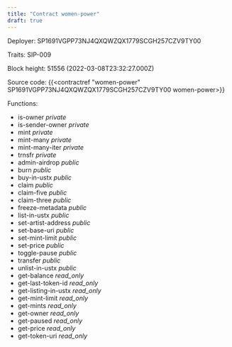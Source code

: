 ```yaml
---
title: "Contract women-power"
draft: true
---
```

Deployer: SP1691VGPP73NJ4QXQWZQX1779SCGH257CZV9TY00

Traits:
SIP-009 



Block height: 51556 (2022-03-08T23:32:27.000Z)

Source code: {{<contractref "women-power" SP1691VGPP73NJ4QXQWZQX1779SCGH257CZV9TY00 women-power>}}

Functions:

* is-owner _private_
* is-sender-owner _private_
* mint _private_
* mint-many _private_
* mint-many-iter _private_
* trnsfr _private_
* admin-airdrop _public_
* burn _public_
* buy-in-ustx _public_
* claim _public_
* claim-five _public_
* claim-three _public_
* freeze-metadata _public_
* list-in-ustx _public_
* set-artist-address _public_
* set-base-uri _public_
* set-mint-limit _public_
* set-price _public_
* toggle-pause _public_
* transfer _public_
* unlist-in-ustx _public_
* get-balance _read_only_
* get-last-token-id _read_only_
* get-listing-in-ustx _read_only_
* get-mint-limit _read_only_
* get-mints _read_only_
* get-owner _read_only_
* get-paused _read_only_
* get-price _read_only_
* get-token-uri _read_only_

